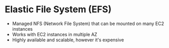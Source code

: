 # Elastic File System (EFS)

- Managed NFS (Network File System) that can be mounted on many EC2 instances 
- Works with EC2 instances in multiple AZ
- Highly available and scalable, however it's expensive